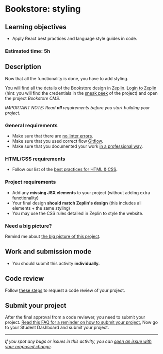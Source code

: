 # Bookstore: styling

## Learning objectives

- Apply React best practices and language style guides in code.

### Estimated time: 5h

## Description

Now that all the functionality is done, you have to add styling.

You will find all the details of the Bookstore design in [Zeplin](https://zeplin.io/). [Login to Zeplin](https://app.zeplin.io/login) (hint: you will find the credentials in the [sneak peek](./sneak_peek_v2_0.md) of the project) and open the project _Bookstore CMS_.

_IMPORTANT NOTE: Read **all** requirements before you start building your project._

### General requirements

- Make sure that there are [no linter errors](https://github.com/microverseinc/linters-config).
- Make sure that you used correct flow [Gitflow](https://github.com/microverseinc/curriculum-transversal-skills/blob/main/git-github/articles/gitflow.md).
- Make sure that you documented your work [in a professional way](https://github.com/microverseinc/curriculum-transversal-skills/blob/main/documentation/articles/professional_repo_rules.md).

### HTML/CSS requirements

- Follow our list of the [best practices for HTML & CSS](https://github.com/microverseinc/curriculum-html-css/blob/main/articles/html_css_best_practices.md).

### Project requirements

- Add any **missing JSX elements** to your project (without adding extra functionality)
- Your final design **should match Zeplin's design** (this includes all elements + the same styling)
- You may use the CSS rules detailed in Zeplin to style the website.

### Need a big picture?

Remind me about [the big picture of this project](./sneak_peek_v2_0.md).

## Work and submission mode

- You should submit this activity **individually.**

## Code review

Follow [these steps](https://github.com/microverseinc/curriculum-transversal-skills/blob/main/code-review/articles/how_to_ask_for_a_code_review.md) to request a code review of your project.

## Submit your project

After the final approval from a code reviewer, you need to submit your project.
[Read this FAQ for a reminder on how to submit your project.](https://microverse.zendesk.com/hc/en-us/articles/360061344234)
Now go to your Student Dashboard and submit your project.

---

_If you spot any bugs or issues in this activity, you can [open an issue with your proposed change](https://github.com/microverseinc/curriculum-transversal-skills/blob/main/git-github/articles/open_issue.md)._
